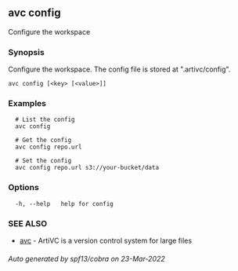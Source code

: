 ## avc config

Configure the workspace

### Synopsis

Configure the workspace. The config file is stored at ".artivc/config".

```
avc config [<key> [<value>]]
```

### Examples

```
  # List the config
  avc config

  # Get the config
  avc config repo.url

  # Set the config
  avc config repo.url s3://your-bucket/data
```

### Options

```
  -h, --help   help for config
```

### SEE ALSO

* [avc](avc.md)	 - ArtiVC is a version control system for large files

###### Auto generated by spf13/cobra on 23-Mar-2022
